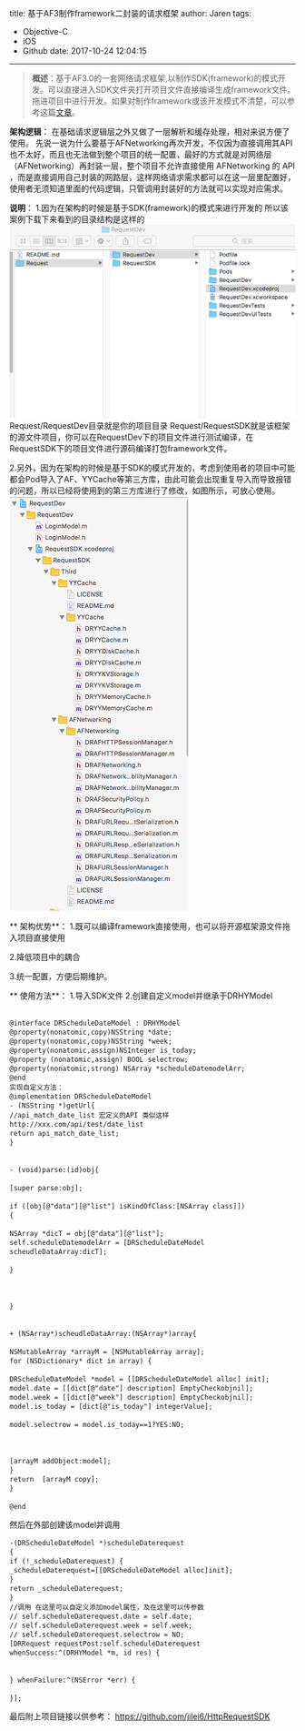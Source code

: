 title: 基于AF3制作framework二封装的请求框架
author: Jaren
tags:
  - Objective-C
  - iOS
  - Github
date: 2017-10-24 12:04:15
---

>**概述**：基于AF3.0的一套网络请求框架,以制作SDK(framework)的模式开发。可以直接进入SDK文件夹打开项目文件直接编译生成framework文件。拖进项目中进行开发。如果对制作framework或该开发模式不清楚，可以参考这篇[文章][文章]。
<!-- more -->

**架构逻辑**：
在基础请求逻辑层之外又做了一层解析和缓存处理，相对来说方便了使用。 先说一说为什么要基于AFNetworking再次开发，不仅因为直接调用其API也不太好，而且也无法做到整个项目的统一配置，最好的方式就是对网络层（AFNetworking）再封装一层，整个项目不允许直接使用 AFNetworking 的 API ，而是直接调用自己封装的网路层，这样网络请求需求都可以在这一层里配置好，使用者无须知道里面的代码逻辑，只管调用封装好的方法就可以实现对应需求。

**说明**：
1.因为在架构的时候是基于SDK(framework)的模式来进行开发的 所以该案例下载下来看到的目录结构是这样的
![ico原来的样子](/assets/blogImg/kj1.png)
Request/RequestDev目录就是你的项目目录 Request/RequestSDK就是该框架的源文件项目，你可以在RequestDev下的项目文件进行测试编译，在RequestSDK下的项目文件进行源码编译打包framework文件。


2.另外，因为在架构的时候是基于SDK的模式开发的，考虑到使用者的项目中可能都会Pod导入了AF、YYCache等第三方库，由此可能会出现重复导入而导致报错的问题，所以已经将使用到的第三方库进行了修改，如图所示，可放心使用。
![ico原来的样子](/assets/blogImg/kj2.png)


** 架构优势**：
1.既可以编译framework直接使用，也可以将开源框架源文件拖入项目直接使用

2.降低项目中的耦合

3.统一配置，方便后期维护。


** 使用方法**：
1.导入SDK文件
2.创建自定义model并继承于DRHYModel

```

@interface DRScheduleDateModel : DRHYModel
@property(nonatomic,copy)NSString *date;
@property(nonatomic,copy)NSString *week;
@property(nonatomic,assign)NSInteger is_today;
@property (nonatomic,assign) BOOL selectrow;
@property(nonatomic,strong) NSArray *scheduleDatemodelArr;
@end
实现自定义方法：
@implementation DRScheduleDateModel
- (NSString *)getUrl{
//api_match_date_list 宏定义的API 类似这样http://xxx.com/api/test/date_list
return api_match_date_list;
}


- (void)parse:(id)obj{

[super parse:obj];

if ([obj[@"data"][@"list"] isKindOfClass:[NSArray class]])
{

NSArray *dicT = obj[@"data"][@"list"];
self.scheduleDatemodelArr = [DRScheduleDateModel scheudleDataArray:dicT];

}



}


+ (NSArray*)scheudleDataArray:(NSArray*)array{

NSMutableArray *arrayM = [NSMutableArray array];
for (NSDictionary* dict in array) {

DRScheduleDateModel *model = [[DRScheduleDateModel alloc] init];
model.date = [[dict[@"date"] description] EmptyCheckobjnil];
model.week = [[dict[@"week"] description] EmptyCheckobjnil];
model.is_today = [dict[@"is_today"] integerValue];

model.selectrow = model.is_today==1?YES:NO;



[arrayM addObject:model];
}
return  [arrayM copy];
}

@end
```
然后在外部创建该model并调用

```
-(DRScheduleDateModel *)scheduleDaterequest
{
if (!_scheduleDaterequest) {
_scheduleDaterequest=[[DRScheduleDateModel alloc]init];
}
return _scheduleDaterequest;
}
//调用 在这里可以自定义添加model属性，及在这里可以传参数
// self.scheduleDaterequest.date = self.date;
// self.scheduleDaterequest.week = self.week;
// self.scheduleDaterequest.selectrow = NO;
[DRRequest requestPost:self.scheduleDaterequest whenSuccess:^(DRHYModel *m, id res) {


} whenFailure:^(NSError *err) {

}];
```


最后附上项目链接以供参考：
<https://github.com/jilei6/HttpRequestSDK>


[文章]:http://www.cocoachina.com/ios/20150127/11022.html
